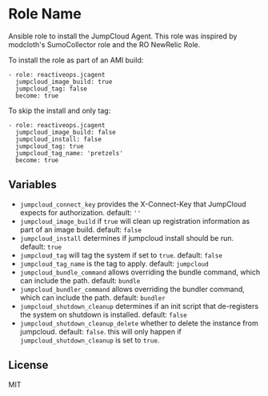 Role Name
=========

Ansible role to install the JumpCloud Agent. This role was inspired by modcloth's SumoCollector role and the RO NewRelic Role.

To install the role as part of an AMI build:

```ansible
- role: reactiveops.jcagent
  jumpcloud_image_build: true
  jumpcloud_tag: false
  become: true
```

To skip the install and only tag:
```ansible
- role: reactiveops.jcagent
  jumpcloud_image_build: false
  jumpcloud_install: false
  jumpcloud_tag: true
  jumpcloud_tag_name: 'pretzels'
  become: true
```

## Variables

- `jumpcloud_connect_key` provides the X-Connect-Key that JumpCloud expects for authorization. default: `''`
- `jumpcloud_image_build` if `true` will clean up registration information as part of an image build. default: `false`
- `jumpcloud_install` determines if jumpcloud install should be run. default: `true`
- `jumpcloud_tag` will tag the system if set to `true`. default: `false`
- `jumpcloud_tag_name` is the tag to apply. default: `jumpcloud`
- `jumpcloud_bundle_command` allows overriding the bundle command, which can include the path. default: `bundle`
- `jumpcloud_bundler_command` allows overriding the bundler command, which can include the path. default: `bundler`
- `jumpcloud_shutdown_cleanup` determines if an init script that de-registers the system on shutdown is installed. default: `false`
- `jumpcloud_shutdown_cleanup_delete` whether to delete the instance from jumpcloud. default: `false`. this will only happen if `jumpcloud_shutdown_cleanup` is set to `true`.


License
-------

MIT
